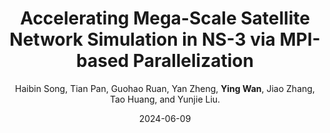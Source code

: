 ---
title: "Accelerating Mega-Scale Satellite Network Simulation in NS-3 via MPI-based Parallelization"
collection: publications
category: conferences
permalink: /publication/2024-06-09-Satellite
level: (CCF-C)
author: Haibin Song, Tian Pan, Guohao Ruan, Yan Zheng, <strong>Ying Wan</strong>, Jiao Zhang, Tao Huang, and Yunjie Liu.
date: 2024-06-09
venue: 'IEEE International Conference on Communications (ICC)'
paperurl: 'http://wany16.github.io/files/Satellite.pdf'
---